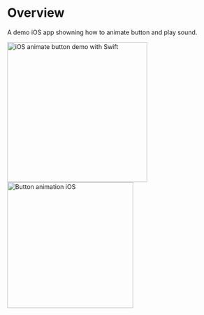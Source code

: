 # Overview

A demo iOS app showning how to animate button and play sound.

<img src='https://raw.githubusercontent.com/evgenyneu/bubble-button-animation-ios-swift/master/images/screenshot.png' width='320' alt='iOS animate button demo with Swift'>


<img src='https://raw.githubusercontent.com/evgenyneu/bubble-button-animation-ios-swift/master/images/animation.gif' width='288' alt='Button animation iOS'>


